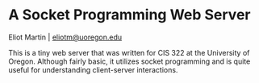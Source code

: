 # A Socket Programming Web Server

Eliot Martin | eliotm@uoregon.edu


This is a tiny web server that was written for CIS 322 at the University of Oregon. Although fairly basic,
it utilizes socket programming and is quite useful for understanding client-server interactions.
